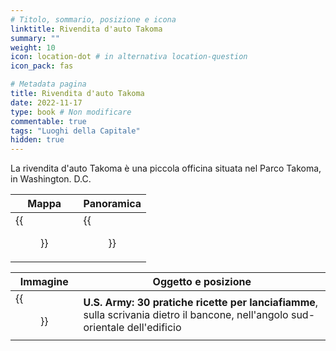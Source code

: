 ```yaml
---
# Titolo, sommario, posizione e icona
linktitle: Rivendita d'auto Takoma
summary: ""
weight: 10
icon: location-dot # in alternativa location-question
icon_pack: fas

# Metadata pagina
title: Rivendita d'auto Takoma
date: 2022-11-17
type: book # Non modificare
commentable: true
tags: "Luoghi della Capitale"
hidden: true
---
```



La rivendita d'auto Takoma è una piccola officina situata nel Parco Takoma, in Washington. D.C.

| Mappa  | Panoramica |
| -----  | ---------- |
| {{<figure src="Takoma_Industrial_loc.webp">}}  |    {{<figure src="Takoma_Motor.webp">}} |

| Immagine | Oggetto e posizione |
| -------- | ------------------- |
| {{<figure src="US_Army_HFR_Takoma_Motor_auto_shop.webp">}}  | **U.S. Army: 30 pratiche ricette per lanciafiamme**, sulla scrivania dietro il bancone, nell'angolo sud-orientale dell'edificio  |

